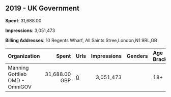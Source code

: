 ## 2019 - UK Government 
**Spent**: 31,688.00

**Impressions**: 3,051,473

**Billing Addresses**: 10 Regents Wharf, All Saints Stree,London,N1 9RL,GB

|Organization|Spent|Urls|Impressions|Genders|Age Brackets|Country Codes|
|:---|---:|:---|---:|:---|:---|:---|
|Manning Gottlieb OMD - OmniGOV|31,688.00 GBP|[0](https://www.snap.com/political-ads/asset/93c50e3af53c6592422c5779c24631ce3f6ffe3342526aafb91c04f2ecdbae1d?mediaType=mp4)|3,051,473||18+|united kingdom|
